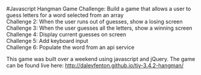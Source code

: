 #Javascript Hangman Game
Challenge: Build a game that allows a user to guess letters for a word selected from an array  
Challenge 2: When the user runs out of guesses, show a losing screen  
Challenge 3: When the user guesses all the letters, show a winning screen  
Challenge 4: Display current guesses on screen  
Challenge 5: Add keyboard input  
Challenge 6: Populate the word from an api service  

This game was built over a weekend using javascript and jQuery.
The game can be found live here: http://dalevfenton.github.io/tiy-3.4.2-hangman/
